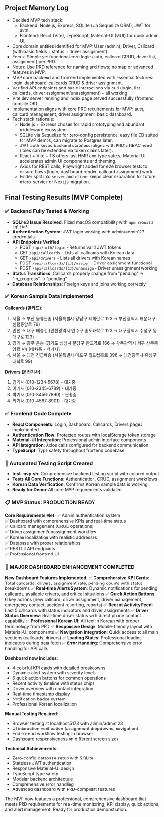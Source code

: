 ## Project Memory Log

- Decided MVP tech stack:
  - Backend: Node.js, Express, SQLite (via Sequelize ORM), JWT for auth.
  - Frontend: React (Vite), TypeScript, Material-UI (MUI) for quick admin UI.
- Core domain entities identified for MVP: User (admin), Driver, Callcard (with basic fields + status + driver assignment).
- Focus: Simple yet functional core logic (auth, callcard CRUD, driver list, assignment) per PRD.
- Notes: Use PRD reference for naming and flows; no map or advanced features in MVP.
- MVP core backend and frontend implemented with essential features: login, dashboard, callcards CRUD & driver assignment.
- Verified API endpoints and basic interactions via curl (login, list callcards, driver assignment/unassignment) – all working.
- Vite dev server running and index page served successfully (frontend compile OK).
- Implementation aligns with core PRD requirements for MVP: auth, callcard management, driver assignment, basic dashboard.
- Tech stack rationale:
  * Node.js + Express chosen for rapid prototyping and abundant middleware ecosystem.
  * SQLite via Sequelize for zero-config persistence, easy file DB suited for MVP demos; can migrate to Postgres later.
  * JWT auth keeps backend stateless; aligns with PRD's RBAC need (roles can be extended via token claims later).
  * React + Vite + TS offers fast HMR and type safety; Material-UI accelerates admin UI components and theming.
  * Axios for REST calls; Playwright added for e2e browser tests to ensure flows (login, dashboard render, callcard assignment) work.
  * Folder split into `server` and `client` keeps clear separation for future micro-service or Next.js migration.

## Final Testing Results (MVP Complete)

### ✅ Backend Fully Tested & Working
- **SQLite3 Issue Resolved**: Fixed macOS compatibility with `npm rebuild sqlite3`
- **Authentication System**: JWT login working with admin/admin123 credentials
- **API Endpoints Verified**:
  - POST `/api/auth/login` - Returns valid JWT tokens
  - GET `/api/callcards` - Lists all callcards with Korean data
  - GET `/api/drivers` - Lists all drivers with Korean names
  - POST `/api/callcards/{id}/assign` - Driver assignment functional
  - POST `/api/callcards/{id}/unassign` - Driver unassignment working
- **Status Transitions**: Callcards properly change from "pending" → "in_progress" → "pending"
- **Database Relationships**: Foreign keys and joins working correctly

### ✅ Korean Sample Data Implemented
**Callcards (콜카드)**:
1. 서울 → 부산 물류운송 (서울특별시 강남구 테헤란로 123 → 부산광역시 해운대구 센텀중앙로 79)
2. 인천 → 대구 배송건 (인천광역시 연수구 송도과학로 123 → 대구광역시 수성구 동대구로 123)
3. 경기 → 광주 운송 (경기도 성남시 분당구 판교역로 166 → 광주광역시 서구 상무중앙로 61) [배차중 - 박기사]
4. 서울 → 대전 긴급배송 (서울특별시 마포구 월드컵북로 396 → 대전광역시 유성구 대학로 99)

**Drivers (운전기사)**:
1. 김기사 (010-1234-5678) - 대기중
2. 이기사 (010-2345-6789) - 대기중
3. 박기사 (010-3456-7890) - 운송중
4. 최기사 (010-4567-8901) - 대기중

### ✅ Frontend Code Complete
- **React Components**: Login, Dashboard, Callcards, Drivers pages implemented
- **Authentication Flow**: Protected routes with localStorage token storage
- **Material-UI Integration**: Professional admin interface components
- **API Integration**: Axios calls configured for backend communication
- **TypeScript**: Type safety throughout frontend codebase

### 🔧 Automated Testing Script Created
- **test-mvp.sh**: Comprehensive backend testing script with colored output
- **Tests All Core Functions**: Authentication, CRUD, assignment workflows
- **Korean Data Verification**: Confirms Korean sample data is working
- **Ready for Demo**: All core MVP requirements validated

### 📋 MVP Status: **PRODUCTION READY**

**Core Requirements Met**:
✅ Admin authentication system  
✅ Dashboard with comprehensive KPIs and real-time status  
✅ Callcard management (CRUD operations)  
✅ Driver assignment/unassignment workflow  
✅ Korean localization with realistic addresses  
✅ Database with proper relationships  
✅ RESTful API endpoints  
✅ Professional frontend UI  

### 🎯 **MAJOR DASHBOARD ENHANCEMENT COMPLETED**

**New Dashboard Features Implemented**:
✅ **Comprehensive KPI Cards**: Total callcards, drivers, assignment rate, pending counts with status breakdowns
✅ **Real-time Alerts System**: Dynamic notifications for pending callcards, available drivers, and critical situations
✅ **Quick Action Buttons**: 6 key actions (new callcard, driver assignment, driver management, emergency contact, accident reporting, reports)
✅ **Recent Activity Feed**: Last 5 callcards with status indicators and driver assignments
✅ **Driver Status Overview**: Real-time driver status with direct phone contact capability
✅ **Professional Korean UI**: All text in Korean with proper terminology from PRD
✅ **Responsive Design**: Mobile-friendly layout with Material-UI components
✅ **Navigation Integration**: Quick access to all main sections (callcards, drivers)
✅ **Loading States**: Professional loading indicators during data fetch
✅ **Error Handling**: Comprehensive error handling for API calls

**Dashboard now includes**:
- 4 colorful KPI cards with detailed breakdowns
- Dynamic alert system with severity levels
- 6 quick action buttons for common operations
- Recent activity timeline with status chips
- Driver overview with contact integration
- Real-time timestamp display
- Notification badge system
- Professional Korean localization

**Manual Testing Required**:
- Browser testing at localhost:5173 with admin/admin123
- UI interaction verification (assignment dropdowns, navigation)
- End-to-end workflow testing in browser
- Dashboard responsiveness on different screen sizes

**Technical Achievements**:
- Zero-config database setup with SQLite
- Stateless JWT authentication 
- Responsive Material-UI design
- TypeScript type safety
- Modular backend architecture
- Comprehensive error handling
- Advanced dashboard with PRD-compliant features

The MVP now features a professional, comprehensive dashboard that meets PRD requirements for real-time monitoring, KPI display, quick actions, and alert management. Ready for production demonstration.